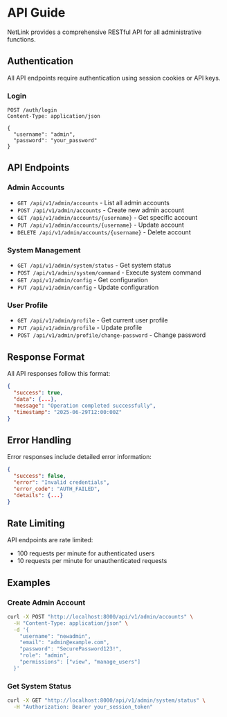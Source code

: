 # API Guide

NetLink provides a comprehensive RESTful API for all administrative functions.

## Authentication

All API endpoints require authentication using session cookies or API keys.

### Login
```http
POST /auth/login
Content-Type: application/json

{
  "username": "admin",
  "password": "your_password"
}
```

## API Endpoints

### Admin Accounts
- `GET /api/v1/admin/accounts` - List all admin accounts
- `POST /api/v1/admin/accounts` - Create new admin account
- `GET /api/v1/admin/accounts/{username}` - Get specific account
- `PUT /api/v1/admin/accounts/{username}` - Update account
- `DELETE /api/v1/admin/accounts/{username}` - Delete account

### System Management
- `GET /api/v1/admin/system/status` - Get system status
- `POST /api/v1/admin/system/command` - Execute system command
- `GET /api/v1/admin/config` - Get configuration
- `PUT /api/v1/admin/config` - Update configuration

### User Profile
- `GET /api/v1/admin/profile` - Get current user profile
- `PUT /api/v1/admin/profile` - Update profile
- `POST /api/v1/admin/profile/change-password` - Change password

## Response Format

All API responses follow this format:

```json
{
  "success": true,
  "data": {...},
  "message": "Operation completed successfully",
  "timestamp": "2025-06-29T12:00:00Z"
}
```

## Error Handling

Error responses include detailed error information:

```json
{
  "success": false,
  "error": "Invalid credentials",
  "error_code": "AUTH_FAILED",
  "details": {...}
}
```

## Rate Limiting

API endpoints are rate limited:
- 100 requests per minute for authenticated users
- 10 requests per minute for unauthenticated requests

## Examples

### Create Admin Account
```bash
curl -X POST "http://localhost:8000/api/v1/admin/accounts" \
  -H "Content-Type: application/json" \
  -d '{
    "username": "newadmin",
    "email": "admin@example.com",
    "password": "SecurePassword123!",
    "role": "admin",
    "permissions": ["view", "manage_users"]
  }'
```

### Get System Status
```bash
curl -X GET "http://localhost:8000/api/v1/admin/system/status" \
  -H "Authorization: Bearer your_session_token"
```

